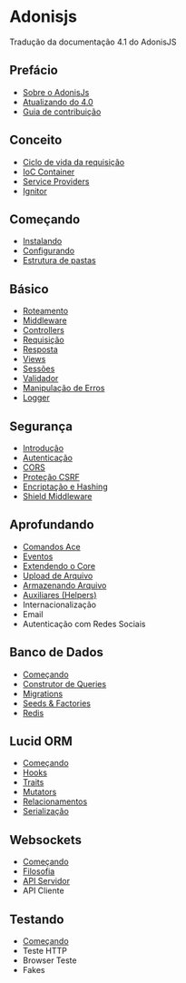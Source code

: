 # Adonisjs
Tradução da documentação 4.1 do AdonisJS

## Prefácio
+ [Sobre o AdonisJs](https://github.com/tavaresgerson/adonisdocbr/blob/master/doc/preface/about.md)
+ [Atualizando do 4.0](https://github.com/tavaresgerson/adonisdocbr/blob/master/doc/preface/upgrade-guide.md)
+ [Guia de contribuição](https://github.com/tavaresgerson/adonisdocbr/blob/master/doc/preface/contribution-guide.md)

## Conceito
+ [Ciclo de vida da requisição](https://github.com/tavaresgerson/adonisdocbr/blob/master/doc/concept/request-lifecycle.md)
+ [IoC Container](https://github.com/tavaresgerson/adonisdocbr/blob/master/doc/concept/ioc-container.md)
+ [Service Providers](https://github.com/tavaresgerson/adonisdocbr/blob/master/doc/concept/service-providers.md)
+ [Ignitor](https://github.com/tavaresgerson/adonisdocbr/blob/master/doc/concept/ignitor.md)

## Começando
+ [Instalando](https://github.com/tavaresgerson/adonisdocbr/blob/master/doc/started/installation.md)
+ [Configurando](https://github.com/tavaresgerson/adonisdocbr/blob/master/doc/started/configuration-and-env.md)
+ [Estrutura de pastas](https://github.com/tavaresgerson/adonisdocbr/blob/master/doc/started/folder-structure.md)

## Básico
+ [Roteamento](doc/basics/routing.md)
+ [Middleware](doc/basics/middleware.md)
+ [Controllers](doc/basics/controllers.md)
+ [Requisição](doc/basics/request.md)
+ [Resposta](doc/basics/response.md)
+ [Views](doc/basics/views.md)
+ [Sessões](doc/basics/sessions.md)
+ [Validador](doc/basics/validator.md)
+ [Manipulação de Erros](doc/basics/exceptions.md)
+ [Logger](doc/basics/logger.md)

## Segurança
+ [Introdução](doc/security/introduction.md)
+ [Autenticação](doc/security/authentication.md)
+ [CORS](doc/security/cors.md)
+ [Proteção CSRF](doc/security/csrf.md)
+ [Encriptação e Hashing](doc/security/encryption-and-hashing.md)
+ [Shield Middleware](doc/security/shield.md)

## Aprofundando
+ [Comandos Ace](doc/deeper/ace.md)
+ [Eventos](doc/deeper/event.md)
+ [Extendendo o Core](doc/deeper/extends.md)
+ [Upload de Arquivo](doc/deeper/file-uploads.md)
+ [Armazenando Arquivo](doc/deeper/file-system.md)
+ [Auxiliares (Helpers)](doc/deeper/helpers.md)
+ Internacionalização
+ Email
+ Autenticação com Redes Sociais

## Banco de Dados
+ [Começando](https://github.com/tavaresgerson/adonisdocbr/blob/master/doc/database/started.md)
+ [Construtor de Queries](https://github.com/tavaresgerson/adonisdocbr/blob/master/doc/database/query-builder.md)
+ [Migrations](https://github.com/tavaresgerson/adonisdocbr/blob/master/doc/database/migrations.md)
+ [Seeds & Factories](https://github.com/tavaresgerson/adonisdocbr/blob/master/doc/database/seeds_and_factories.md)
+ [Redis](https://github.com/tavaresgerson/adonisdocbr/blob/master/doc/database/redis.md)

## Lucid ORM
+ [Começando](https://github.com/tavaresgerson/adonisdocbr/blob/master/doc/orm/started.md)
+ [Hooks](https://github.com/tavaresgerson/adonisdocbr/blob/master/doc/orm/hooks.md)
+ [Traits](https://github.com/tavaresgerson/adonisdocbr/blob/master/doc/orm/traits.md)
+ [Mutators](https://github.com/tavaresgerson/adonisdocbr/blob/master/doc/orm/mutators.md)
+ [Relacionamentos](https://github.com/tavaresgerson/adonisdocbr/blob/master/doc/orm/relationships.md)
+ [Serialização](https://github.com/tavaresgerson/adonisdocbr/blob/master/doc/orm/serializers.md)

## Websockets
+ [Começando](https://github.com/tavaresgerson/adonisdocbr/blob/master/doc/websocket/started.md)
+ [Filosofia](https://github.com/tavaresgerson/adonisdocbr/blob/master/doc/websocket/philosophy.md)
+ [API Servidor](https://github.com/tavaresgerson/adonisdocbr/blob/master/doc/websocket/server.md)
+ API Cliente

## Testando
+ [Começando](doc/testing/started.md)
+ Teste HTTP
+ Browser Teste
+ Fakes

